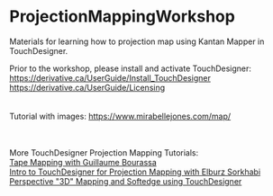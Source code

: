 # ProjectionMappingWorkshop
Materials for learning how to projection map using Kantan Mapper in TouchDesigner.

Prior to the workshop, please install and activate TouchDesigner:</br>
https://derivative.ca/UserGuide/Install_TouchDesigner </br>
https://derivative.ca/UserGuide/Licensing</br>
</br></br>
Tutorial with images: https://www.mirabellejones.com/map/

</br></br>
More TouchDesigner Projection Mapping Tutorials:</br>
<a href="https://www.youtube.com/watch?v=PZPMQ0tml8U">Tape Mapping with Guillaume Bourassa</a></br>
<a href="https://www.youtube.com/watch?v=1QyFy6aJM4U">Intro to TouchDesigner for Projection Mapping with Elburz Sorkhabi</a></br>
<a href="https://www.youtube.com/watch?v=35MzGn71-jM">Perspective "3D" Mapping and Softedge using TouchDesigner</a></br>

